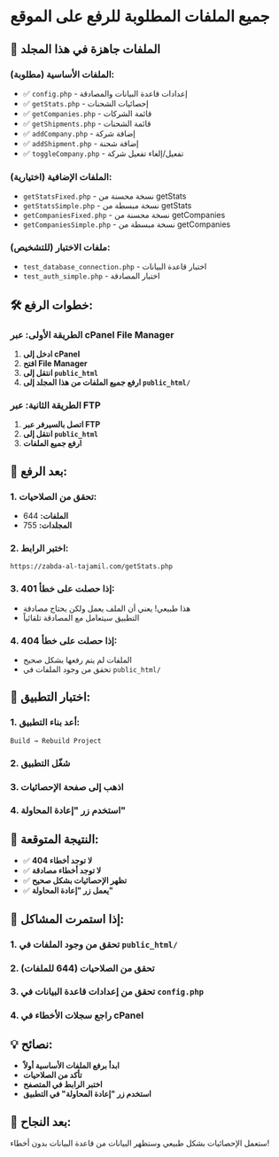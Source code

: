 # جميع الملفات المطلوبة للرفع على الموقع

## 📁 الملفات جاهزة في هذا المجلد

### الملفات الأساسية (مطلوبة):
- ✅ `config.php` - إعدادات قاعدة البيانات والمصادقة
- ✅ `getStats.php` - إحصائيات الشحنات
- ✅ `getCompanies.php` - قائمة الشركات
- ✅ `getShipments.php` - قائمة الشحنات
- ✅ `addCompany.php` - إضافة شركة
- ✅ `addShipment.php` - إضافة شحنة
- ✅ `toggleCompany.php` - تفعيل/إلغاء تفعيل شركة

### الملفات الإضافية (اختيارية):
- `getStatsFixed.php` - نسخة محسنة من getStats
- `getStatsSimple.php` - نسخة مبسطة من getStats
- `getCompaniesFixed.php` - نسخة محسنة من getCompanies
- `getCompaniesSimple.php` - نسخة مبسطة من getCompanies

### ملفات الاختبار (للتشخيص):
- `test_database_connection.php` - اختبار قاعدة البيانات
- `test_auth_simple.php` - اختبار المصادقة

## 🛠️ خطوات الرفع:

### الطريقة الأولى: عبر cPanel File Manager
1. **ادخل إلى cPanel**
2. **افتح File Manager**
3. **انتقل إلى `public_html`**
4. **ارفع جميع الملفات من هذا المجلد إلى `public_html/`**

### الطريقة الثانية: عبر FTP
1. **اتصل بالسيرفر عبر FTP**
2. **انتقل إلى `public_html`**
3. **ارفع جميع الملفات**

## 🔧 بعد الرفع:

### 1. تحقق من الصلاحيات:
- **الملفات:** 644
- **المجلدات:** 755

### 2. اختبر الرابط:
```
https://zabda-al-tajamil.com/getStats.php
```

### 3. إذا حصلت على خطأ 401:
- هذا طبيعي! يعني أن الملف يعمل ولكن يحتاج مصادقة
- التطبيق سيتعامل مع المصادقة تلقائياً

### 4. إذا حصلت على خطأ 404:
- الملفات لم يتم رفعها بشكل صحيح
- تحقق من وجود الملفات في `public_html/`

## 📱 اختبار التطبيق:

### 1. أعد بناء التطبيق:
```
Build → Rebuild Project
```

### 2. شغّل التطبيق

### 3. اذهب إلى صفحة الإحصائيات

### 4. استخدم زر "إعادة المحاولة"

## 🎯 النتيجة المتوقعة:

- ✅ **لا توجد أخطاء 404**
- ✅ **لا توجد أخطاء مصادقة**
- ✅ **تظهر الإحصائيات بشكل صحيح**
- ✅ **يعمل زر "إعادة المحاولة"**

## 🚨 إذا استمرت المشاكل:

### 1. تحقق من وجود الملفات في `public_html/`
### 2. تحقق من الصلاحيات (644 للملفات)
### 3. تحقق من إعدادات قاعدة البيانات في `config.php`
### 4. راجع سجلات الأخطاء في cPanel

## 💡 نصائح:

- **ابدأ برفع الملفات الأساسية أولاً**
- **تأكد من الصلاحيات**
- **اختبر الرابط في المتصفح**
- **استخدم زر "إعادة المحاولة" في التطبيق**

## 🎉 بعد النجاح:

ستعمل الإحصائيات بشكل طبيعي وستظهر البيانات من قاعدة البيانات بدون أخطاء!

